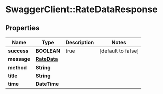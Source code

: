 # SwaggerClient::RateDataResponse

## Properties
Name | Type | Description | Notes
------------ | ------------- | ------------- | -------------
**success** | **BOOLEAN** | true | [default to false]
**message** | [**RateData**](RateData.md) |  | 
**method** | **String** |  | 
**title** | **String** |  | 
**time** | **DateTime** |  | 


